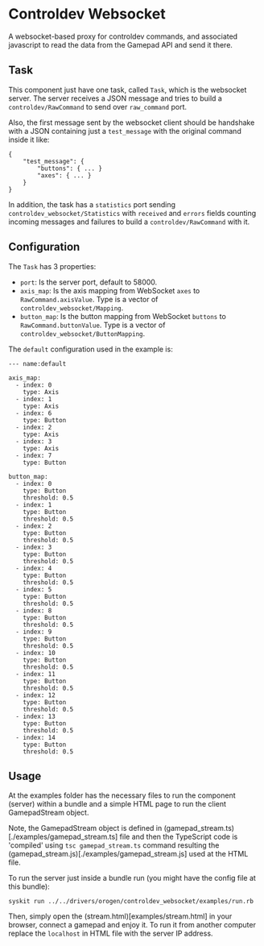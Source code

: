 # Controldev Websocket

A websocket-based proxy for controldev commands, and associated javascript to read the data from the Gamepad API and send it there.

## Task

This component just have one task, called `Task`, which is the websocket server. The server receives a JSON message and tries to build a `controldev/RawCommand` to send over `raw_command` port.

Also, the first message sent by the websocket client should be handshake with a JSON containing just a `test_message` with the original command inside it like:

```
{
    "test_message": {
        "buttons": { ... }
        "axes": { ... }
    }
}
```

In addition, the task has a `statistics` port sending `controldev_websocket/Statistics` with `received` and `errors` fields counting incoming messages and failures to build a `controldev/RawCommand` with it.

## Configuration

The `Task` has 3 properties:
- `port`: Is the server port, default to 58000.
- `axis_map`: Is the axis mapping from WebSocket `axes` to `RawCommand.axisValue`. Type is a vector of `controldev_websocket/Mapping`.
- `button_map`: Is the button mapping from WebSocket `buttons` to `RawCommand.buttonValue`. Type is a vector of `controldev_websocket/ButtonMapping`.

The `default` configuration used in the example is:
```
--- name:default

axis_map:
  - index: 0
    type: Axis
  - index: 1
    type: Axis
  - index: 6
    type: Button
  - index: 2
    type: Axis
  - index: 3
    type: Axis
  - index: 7
    type: Button

button_map:
  - index: 0
    type: Button
    threshold: 0.5
  - index: 1
    type: Button
    threshold: 0.5
  - index: 2
    type: Button
    threshold: 0.5
  - index: 3
    type: Button
    threshold: 0.5
  - index: 4
    type: Button
    threshold: 0.5
  - index: 5
    type: Button
    threshold: 0.5
  - index: 8
    type: Button
    threshold: 0.5
  - index: 9
    type: Button
    threshold: 0.5
  - index: 10
    type: Button
    threshold: 0.5
  - index: 11
    type: Button
    threshold: 0.5
  - index: 12
    type: Button
    threshold: 0.5
  - index: 13
    type: Button
    threshold: 0.5
  - index: 14
    type: Button
    threshold: 0.5
```

## Usage

At the examples folder has the necessary files to run the component (server) within a bundle and a simple HTML page to run the client GamepadStream object.

Note, the GamepadStream object is defined in (gamepad_stream.ts)[./examples/gamepad_stream.ts] file and then the TypeScript code is 'compiled' using `tsc gamepad_stream.ts` command resulting the (gamepad_stream.js)[./examples/gamepad_stream.js] used at the HTML file.

To run the server just inside a bundle run (you might have the config file at this bundle):
```
syskit run ../../drivers/orogen/controldev_websocket/examples/run.rb
```

Then, simply open the (stream.html)[examples/stream.html] in your browser, connect a gamepad and enjoy it. To run it from another computer replace the `localhost` in HTML file with the server IP address.